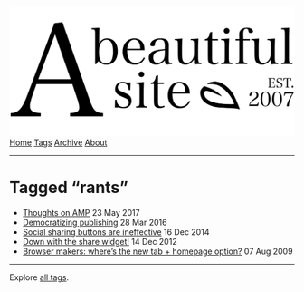<a href="../../index.html" class="header-link"><img src="../../images/logos/wordmark.svg" alt="A Beautiful Site" class="wordmark" /></a> <a href="../../index.html" class="nav-item">Home</a> <a href="../index.html" class="nav-item">Tags</a> <a href="../../posts/index.html" class="nav-item">Archive</a> <a href="../../about/index.html" class="nav-item">About</a>

---

# Tagged “rants”

- <a href="../../posts/thoughts-on-amp/index.html" class="post-list-item-link">Thoughts on AMP</a> 23 May 2017
- <a href="../../posts/democratizing-publishing/index.html" class="post-list-item-link">Democratizing publishing</a> 28 Mar 2016
- <a href="../../posts/social-sharing-buttons-are-ineffective/index.html" class="post-list-item-link">Social sharing buttons are ineffective</a> 16 Dec 2014
- <a href="../../posts/down-with-the-share-widget/index.html" class="post-list-item-link">Down with the share widget!</a> 14 Dec 2012
- <a href="../../posts/browser-makers-wheres-the-new-tab-homepage-option/index.html" class="post-list-item-link">Browser makers: where’s the new tab + homepage option?</a> 07 Aug 2009

---

Explore [all tags](../index.html).
